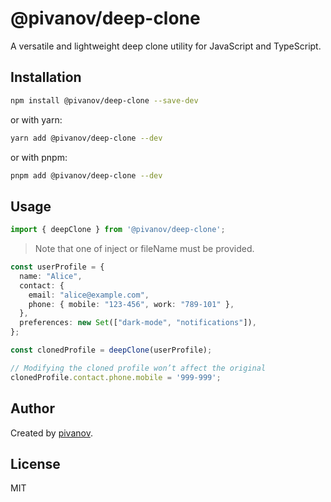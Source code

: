 # @pivanov/deep-clone

A versatile and lightweight deep clone utility for JavaScript and TypeScript.

## Installation

```bash
npm install @pivanov/deep-clone --save-dev
```

or with yarn:

```bash
yarn add @pivanov/deep-clone --dev
```

or with pnpm:

```bash
pnpm add @pivanov/deep-clone --dev
```

## Usage

```typescript
import { deepClone } from '@pivanov/deep-clone';
```
> Note that one of inject or fileName must be provided.

```typescript
const userProfile = {
  name: "Alice",
  contact: {
    email: "alice@example.com",
    phone: { mobile: "123-456", work: "789-101" },
  },
  preferences: new Set(["dark-mode", "notifications"]),
};

const clonedProfile = deepClone(userProfile);

// Modifying the cloned profile won’t affect the original
clonedProfile.contact.phone.mobile = '999-999';
```

## Author

Created by [pivanov](https://github.com/pivanov).

## License

MIT
